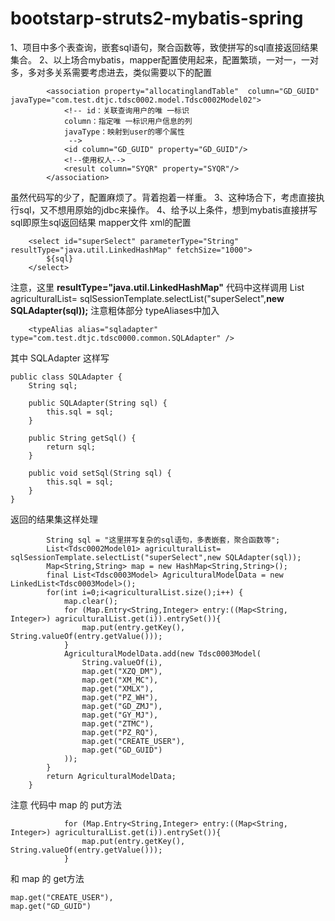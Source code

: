 # bootstarp-struts2-mybatis-spring


1、项目中多个表查询，嵌套sql语句，聚合函数等，致使拼写的sql直接返回结果集合。
2、以上场合mybatis，mapper配置使用起来，配置繁琐，一对一，一对多，多对多关系需要考虑进去，类似需要以下的配置

```
		<association property="allocatinglandTable"  column="GD_GUID" javaType="com.test.dtjc.tdsc0002.model.Tdsc0002Model02">
			<!-- id：关联查询用户的唯 一标识
			column：指定唯 一标识用户信息的列
			javaType：映射到user的哪个属性
			 -->
			<id column="GD_GUID" property="GD_GUID"/>
	        <!--使用权人-->			
			<result column="SYQR" property="SYQR"/>
		</association>
```
虽然代码写的少了，配置麻烦了。背着抱着一样重。
3、这种场合下，考虑直接执行sql，又不想用原始的jdbc来操作。
4、给予以上条件，想到mybatis直接拼写sql即原生sql返回结果
     mapper文件 xml的配置
```
	<select id="superSelect" parameterType="String" resultType="java.util.LinkedHashMap" fetchSize="1000"> 
		${sql} 
	</select>

```
注意，这里 **resultType="java.util.LinkedHashMap"** 
代码中这样调用
		List<Tdsc0002Model01> agriculturalList=  sqlSessionTemplate.selectList("superSelect",**new SQLAdapter(sql));**
注意粗体部分
typeAliases中加入
 

     	<typeAlias alias="sqladapter" type="com.test.dtjc.tdsc0000.common.SQLAdapter" />



其中 SQLAdapter  这样写

```
public class SQLAdapter {  
    String sql;  
  
    public SQLAdapter(String sql) {  
        this.sql = sql;  
    }  
  
    public String getSql() {  
        return sql;  
    }  
  
    public void setSql(String sql) {  
        this.sql = sql;  
    }  
}

```

返回的结果集这样处理

```
        String sql = "这里拼写复杂的sql语句，多表嵌套，聚合函数等";
		List<Tdsc0002Model01> agriculturalList=  sqlSessionTemplate.selectList("superSelect",new SQLAdapter(sql));
		Map<String,String> map = new HashMap<String,String>();
		final List<Tdsc0003Model> AgriculturalModelData = new LinkedList<Tdsc0003Model>();
		for(int i=0;i<agriculturalList.size();i++) {
			map.clear();
			for (Map.Entry<String,Integer> entry:((Map<String, Integer>) agriculturalList.get(i)).entrySet()){
			    map.put(entry.getKey(), String.valueOf(entry.getValue()));
			}
			AgriculturalModelData.add(new Tdsc0003Model(
				String.valueOf(i),
				map.get("XZQ_DM"),
				map.get("XM_MC"),
				map.get("XMLX"),
				map.get("PZ_WH"),
				map.get("GD_ZMJ"),
				map.get("GY_MJ"),
				map.get("ZTMC"),
				map.get("PZ_RQ"),
				map.get("CREATE_USER"),
				map.get("GD_GUID")  
			));
		}
		return AgriculturalModelData;
	}

```
注意  代码中 map  的 put方法

```
			for (Map.Entry<String,Integer> entry:((Map<String, Integer>) agriculturalList.get(i)).entrySet()){
			    map.put(entry.getKey(), String.valueOf(entry.getValue()));
			}
```

和 map 的 get方法

```
map.get("CREATE_USER"),
map.get("GD_GUID")  
```
